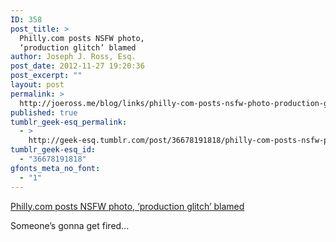 ```yaml
---
ID: 358
post_title: >
  Philly.com posts NSFW photo,
  ‘production glitch’ blamed
author: Joseph J. Ross, Esq.
post_date: 2012-11-27 19:20:36
post_excerpt: ""
layout: post
permalink: >
  http://joeross.me/blog/links/philly-com-posts-nsfw-photo-production-glitch/
published: true
tumblr_geek-esq_permalink:
  - >
    http://geek-esq.tumblr.com/post/36678191818/philly-com-posts-nsfw-photo-production-glitch
tumblr_geek-esq_id:
  - "36678191818"
gfonts_meta_no_font:
  - "1"
---
```

<a href='http://jimromenesko.com/2012/11/27/philly-com-removes-nsfw-photo-after-getting-complaints/'>Philly.com posts NSFW photo, ‘production glitch’ blamed</a><div class="link_description"><p>Someone&#8217;s gonna get fired&#8230;</p></div>
